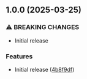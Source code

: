 ## 1.0.0 (2025-03-25)

### ⚠ BREAKING CHANGES

* Initial release

### Features

* Initial release ([4b8f9df](https://github.com/qomodo-labs/action-trissue/commit/4b8f9df805aa80db17a83e78972cf90efaa21349))
